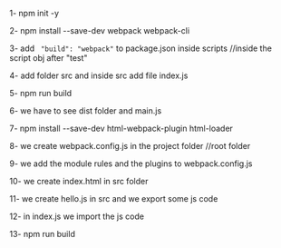 1-  npm init -y 

2- npm install --save-dev webpack webpack-cli

3- add ` "build": "webpack"` to package.json inside scripts //inside the script obj after "test"

4- add folder src and inside src add file index.js

5- npm run build

6- we have to see dist folder and main.js

7- npm install --save-dev html-webpack-plugin html-loader

8- we create webpack.config.js in the project folder //root folder

9- we add the module rules and the plugins to webpack.config.js 

10- we create index.html in src folder

11- we create hello.js in src and we export some js code

12- in index.js we import the js code 

13- npm run build



